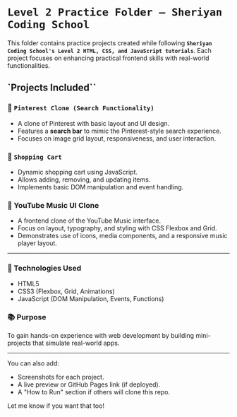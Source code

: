 # `Level 2 Practice Folder – Sheriyan Coding School`

This folder contains practice projects created while following **`Sheriyan Coding School's Level 2 HTML, CSS, and JavaScript tutorials`**. Each project focuses on enhancing practical frontend skills with real-world functionalities.

## `Projects Included``

### 📌 `Pinterest Clone (Search Functionality)`

* A clone of Pinterest with basic layout and UI design.
* Features a **search bar** to mimic the Pinterest-style search experience.
* Focuses on image grid layout, responsiveness, and user interaction.

### 🛒 `Shopping Cart`

* Dynamic shopping cart using JavaScript.
* Allows adding, removing, and updating items.
* Implements basic DOM manipulation and event handling.

### 🎵 YouTube Music UI Clone

* A frontend clone of the YouTube Music interface.
* Focus on layout, typography, and styling with CSS Flexbox and Grid.
* Demonstrates use of icons, media components, and a responsive music player layout.

---

### 🔧 Technologies Used

* HTML5
* CSS3 (Flexbox, Grid, Animations)
* JavaScript (DOM Manipulation, Events, Functions)

### 📚 Purpose

To gain hands-on experience with web development by building mini-projects that simulate real-world apps.

---

You can also add:

* Screenshots for each project.
* A live preview or GitHub Pages link (if deployed).
* A "How to Run" section if others will clone this repo.

Let me know if you want that too!
